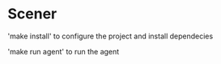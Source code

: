 # Scener
'make install' to configure the project and install dependecies

'make run agent' to run the agent
